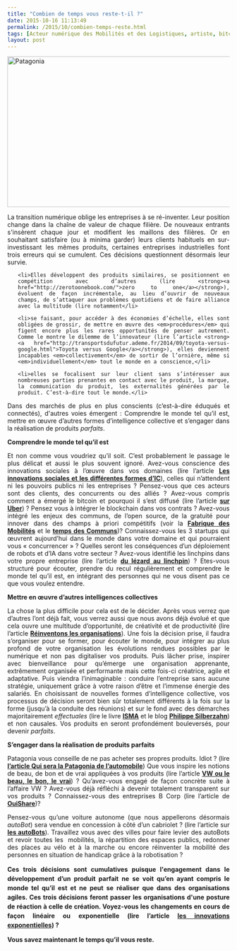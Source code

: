 ```yaml
---
title: "Combien de temps vous reste-t-il ?"
date: 2015-10-16 11:13:49
permalink: /2015/10/combien-temps-reste.html
tags: [Acteur numérique des Mobilités et des Logistiques, artiste, bitcoin, blockchain, communs, holoptisme, innovation]
layout: post
---
```


<p style="text-align: justify"><a href="http://transportsdufutur.ademe.fr/wp-content/uploads/sites/6/2015/10/Patagonia.jpg"><img class="aligncenter wp-image-4106 size-full" src="http://transportsdufutur.ademe.fr/wp-content/uploads/sites/6/2015/10/Patagonia.jpg" alt="Patagonia" width="637" height="341" /></a></p>

<p style="text-align: justify">La transition numérique oblige les entreprises à se ré-inventer. Leur position change dans la chaîne de valeur de chaque filière. De nouveaux entrants s'insèrent chaque jour et modifient les maillons des filières. Or en souhaitant satisfaire (ou à minima garder) leurs clients habituels en sur-investissant les mêmes produits, certaines entreprises industrielles font trois erreurs qui se cumulent. Ces décisions questionnent désormais leur survie.</p>



<ol style="text-align: justify">

	<li>Elles développent des produits similaires, se positionnent en compétition avec d’autres (lire <strong><a href="http://zerotoonebook.com/">zero to one</a></strong>), évoluent de façon incrémentale, au lieu d’ouvrir de nouveaux champs, de s’attaquer aux problèmes quotidiens et de faire alliance avec la multitude (lire notamment</li>

	<li>se faisant, pour accéder à des économies d’échelle, elles sont obligées de grossir, de mettre en œuvre des <em>procédures</em> qui figent encore plus les rares opportunités de penser autrement. Comme le montre le dilemme de l’innovateur (lire l’article <strong><a href="http://transportsdufutur.ademe.fr/2014/09/toyota-versus-google.html">Toyota versus Google</a></strong>), elles deviennent incapables <em>collectivement</em> de sortir de l’ornière, même si <em>individuellement</em> tout le monde en a conscience,</li>

	<li>elles se focalisent sur leur client sans s’intéresser aux nombreuses parties prenantes en contact avec le produit, la marque, la communication du produit, les externalités générées par le produit. C’est-à-dire tout le monde.</li>

</ol>

<p style="text-align: justify">Dans des marchés de plus en plus conscients (c’est-à-dire éduqués et connectés), d'autres voies émergent : Comprendre le monde tel qu’il est, mettre en œuvre d’autres formes d’intelligence collective et s’engager dans la réalisation de produits <em>parfaits</em>.</p>

<p style="text-align: justify"><!--more--></p>

<p style="text-align: justify"><strong>Comprendre le monde tel qu’il est </strong></p>

<p style="text-align: justify">Et non comme vous voudriez qu’il soit. C’est probablement le passage le plus délicat et aussi le plus souvent ignoré. Avez-vous conscience des innovations sociales à l’œuvre dans vos domaines (lire l’article <strong><a href="http://transportsdufutur.ademe.fr/2014/06/les-innovations-sociales-et-les-differentes-formes-dintelligences-collectives.html">Les innovations sociales et les différentes formes d’IC</a></strong>), celles qui n’attendent ni les pouvoirs publics ni les entreprises ? Pensez-vous que ces acteurs sont des clients, des concurrents ou des alliés ? Avez-vous compris comment a émergé le bitcoin et pourquoi il s’est diffusé (lire l’article <strong><a href="http://transportsdufutur.ademe.fr/2015/07/viendra-luberisation-duber.html">sur Uber</a></strong>) ? Pensez vous à intégrer le blockchain dans vos contrats ? Avez-vous intégré les enjeux des communs, de l’open source, de la gratuité pour innover dans des champs à priori compétitifs (voir la <strong><a href="http://lafabriquedesmobilites.fr/">Fabrique des Mobilités</a></strong> et le <strong><a href="http://tempsdescommuns.org/">temps des Communs</a></strong>)? Connaissez-vous les 3 startups qui œuvrent aujourd’hui dans le monde dans votre domaine et qui pourraient vous « concurrencer » ? Quelles seront les conséquences d’un déploiement de robots et d’IA dans votre secteur ? Avez-vous identifié les linchpins dans votre propre entreprise (lire l’article <strong><a href="https://plassat.wordpress.com/2015/08/16/du-lezard-au-linchpin/">du lézard au linchpin</a></strong>) ? Etes-vous structuré pour écouter, prendre du recul régulièrement et comprendre le monde tel qu’il est, en intégrant des personnes qui ne vous disent pas ce que vous voulez entendre.</p>

<p style="text-align: justify"><strong>Mettre en œuvre d’autres intelligences collectives</strong></p>

<p style="text-align: justify">La chose la plus difficile pour cela est de le décider. Après vous verrez que d’autres l’ont déjà fait, vous verrez aussi que nous avons déjà évolué et que cela ouvre une multitude d’opportunité, de créativité et de productivité (lire l’article <strong><a href="http://transportsdufutur.ademe.fr/2015/05/reinventons-les-organisations.html">Réinventons les organisations</a></strong>). Une fois la décision prise, il faudra s’organiser pour se former, pour écouter le monde, pour intégrer au plus profond de votre organisation les évolutions rendues possibles par le numérique et non pas digitaliser vos produits. Puis lâcher prise, inspirer avec bienveillance pour qu’émerge une organisation apprenante, extrêmement organisée et performante mais cette fois-ci créatrice, agile et adaptative. Puis viendra l’inimaginable : conduire l’entreprise sans aucune stratégie, uniquement grâce à votre raison d’être et l’immense énergie des salariés. En choisissant de nouvelles formes d’intelligence collective, vos processus de décision seront bien sûr totalement différents à la fois sur la forme (jusqu’à la conduite des réunions) et sur le fond avec des démarches majoritairement <em>effectuales</em> (lire le livre <strong><a href="http://www.skema-bs.fr/skema-expert/methode-isma360">ISMA</a></strong> et le blog <strong><a href="http://philippesilberzahn.com/">Philippe Silberzahn</a></strong>) et non causales. Vos produits en seront profondément bouleversés, pour devenir <em>parfaits</em>.</p>

<p style="text-align: justify"><strong>S’engager dans la réalisation de produits parfaits</strong></p>

<p style="text-align: justify">Patagonia vous conseille de ne pas acheter ses propres produits. Idiot ? (lire <strong><a href="http://transportsdufutur.ademe.fr/2013/09/nissan-et-daimler-sengagent-a-commercialiser-des-voitures-autonomes-en-2020-risques-et-opportunites.html">l’article Qui sera la Patagonia de l’automobile</a></strong>) Que vous inspire les notions de beau, de bon et de vrai appliquées à vos produits (lire l’article <strong><a href="http://transportsdufutur.ademe.fr/2015/09/beau-bon-vrai.html">VW ou le beau, le bon, le vrai</a></strong>) ? Qu’avez-vous engagé de façon concrète suite à l’affaire VW ? Avez-vous déjà réfléchi à devenir totalement transparent sur vos produits ? Connaissez-vous des entreprises B Corp (lire l’article de <strong><a href="http://magazine.ouishare.net/fr/2015/10/500-entreprises-b-corp-en-france-dici-3-ans/">OuiShare</a></strong>)?</p>

<p style="text-align: justify">Pensez-vous qu’une voiture autonome (que nous appellerons désormais <em>autoBot</em>) sera vendue en concession à côté d’un cabriolet ? (lire l’article sur <strong><a href="http://transportsdufutur.ademe.fr/2015/10/robotisation-linvention-linnovation.html">les autoBots</a></strong>). Travaillez vous avec des villes pour faire levier des autoBots et revoir toutes les  mobilités, la répartition des espaces publics, redonner des places au vélo et à la marche ou encore réinventer la mobilité des personnes en situation de handicap grâce à la robotisation ?</p>

<p style="text-align: justify"><strong style="line-height: 1.5">Ces trois décisions sont cumulatives puisque l'engagement dans le développement d’un produit parfait ne se voit qu’en ayant compris le monde tel qu’il est et ne peut se réaliser que dans des organisations agiles. Ces trois décisions feront passer les organisations d'une posture de réaction à celle de création. Voyez-vous les changements en cours de façon linéaire ou exponentielle (lire l’article <a href="http://lafabriquedesmobilites.fr/non-classe/pret-pour-des-innovations-exponentielles/">les innovations exponentielles</a>) ? </strong></p>

<p style="text-align: justify"><strong>Vous savez maintenant le temps qu’il vous reste.</strong></p>

